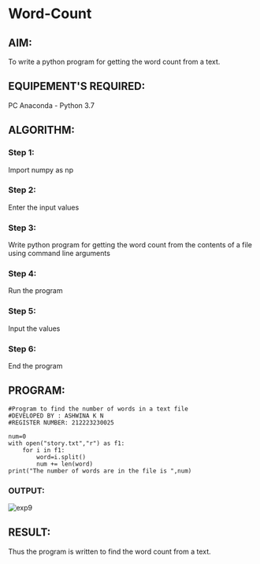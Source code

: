 # Word-Count
## AIM:
To write a python program for getting the word count from a text.
## EQUIPEMENT'S REQUIRED: 
PC
Anaconda - Python 3.7
## ALGORITHM:
 
### Step 1:

Import numpy as np

### Step 2: 

Enter the input values
 
### Step 3: 

Write python program for getting the word count from the contents of a file using command line arguments

### Step 4:

Run the program

### Step 5: 

Input the values

### Step 6: 

End the program

## PROGRAM:

```
#Program to find the number of words in a text file
#DEVELOPED BY : ASHWINA K N
#REGISTER NUMBER: 212223230025

num=0
with open("story.txt","r") as f1:
    for i in f1:
        word=i.split()
        num += len(word)
print("The number of words are in the file is ",num)
```

### OUTPUT:

![exp9](https://github.com/Ashwinakn/Word-Count/assets/141727149/054701d6-f4a0-48a8-a2f6-3ad285d4f2ee)


## RESULT:

Thus the program is written to find the word count from a text.

